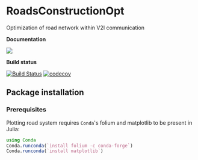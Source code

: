 # RoadsConstructionOpt
Optimization of road network within V2I communication

**Documentation**

[![](https://img.shields.io/badge/docs-latest-blue.svg)](https://OpalskiM.github.io/RoadsConstructionOpt.jl/latest)

**Build status**

[![Build Status](https://travis-ci.org/OpalskiM/RSUOptimization.svg?branch=master)](https://travis-ci.org/OpalskiM/RoadsConstructionOpt)
[![codecov](https://img.shields.io/codecov/c/gh/OpalskiM/RoadsConstructionOpt.svg)](https://codecov.io/gh/OpalskiM/RoadsConstructionOpt)

## Package installation

### Prerequisites

Plotting road system requires `Conda`'s folium and matplotlib to be present in Julia:

```julia
using Conda
Conda.runconda(`install folium -c conda-forge`)
Conda.runconda(`install matplotlib`)
```
